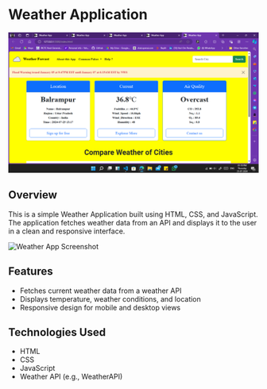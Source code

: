 # Weather Application

![Weather App Banner](/img.png)

## Overview

This is a simple Weather Application built using HTML, CSS, and JavaScript. The application fetches weather data from an API and displays it to the user in a clean and responsive interface.

![Weather App Screenshot](https://www.weatherapi.com/)

## Features

- Fetches current weather data from a weather API
- Displays temperature, weather conditions, and location
- Responsive design for mobile and desktop views

## Technologies Used

- HTML
- CSS
- JavaScript
- Weather API (e.g., WeatherAPI)
